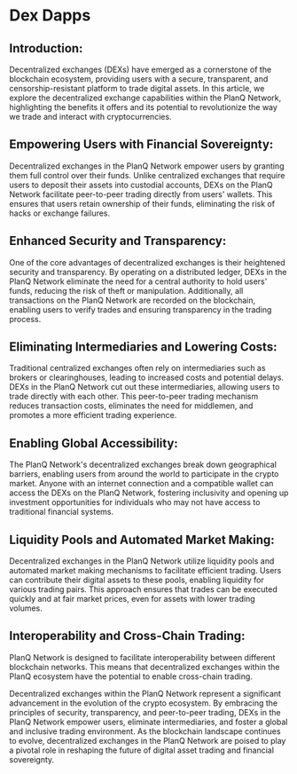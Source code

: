 # Dex Dapps

## Introduction:

Decentralized exchanges (DEXs) have emerged as a cornerstone of the blockchain ecosystem, providing users with a secure, transparent, and censorship-resistant platform to trade digital assets. In this article, we explore the decentralized exchange capabilities within the PlanQ Network, highlighting the benefits it offers and its potential to revolutionize the way we trade and interact with cryptocurrencies.



## Empowering Users with Financial Sovereignty:

Decentralized exchanges in the PlanQ Network empower users by granting them full control over their funds. Unlike centralized exchanges that require users to deposit their assets into custodial accounts, DEXs on the PlanQ Network facilitate peer-to-peer trading directly from users' wallets. This ensures that users retain ownership of their funds, eliminating the risk of hacks or exchange failures.

## Enhanced Security and Transparency:

One of the core advantages of decentralized exchanges is their heightened security and transparency. By operating on a distributed ledger, DEXs in the PlanQ Network eliminate the need for a central authority to hold users' funds, reducing the risk of theft or manipulation. Additionally, all transactions on the PlanQ Network are recorded on the blockchain, enabling users to verify trades and ensuring transparency in the trading process.

## Eliminating Intermediaries and Lowering Costs:

Traditional centralized exchanges often rely on intermediaries such as brokers or clearinghouses, leading to increased costs and potential delays. DEXs in the PlanQ Network cut out these intermediaries, allowing users to trade directly with each other. This peer-to-peer trading mechanism reduces transaction costs, eliminates the need for middlemen, and promotes a more efficient trading experience.

## Enabling Global Accessibility:

The PlanQ Network's decentralized exchanges break down geographical barriers, enabling users from around the world to participate in the crypto market. Anyone with an internet connection and a compatible wallet can access the DEXs on the PlanQ Network, fostering inclusivity and opening up investment opportunities for individuals who may not have access to traditional financial systems.

## Liquidity Pools and Automated Market Making:

Decentralized exchanges in the PlanQ Network utilize liquidity pools and automated market making mechanisms to facilitate efficient trading. Users can contribute their digital assets to these pools, enabling liquidity for various trading pairs. This approach ensures that trades can be executed quickly and at fair market prices, even for assets with lower trading volumes.

## Interoperability and Cross-Chain Trading:

PlanQ Network is designed to facilitate interoperability between different blockchain networks. This means that decentralized exchanges within the PlanQ ecosystem have the potential to enable cross-chain trading.





Decentralized exchanges within the PlanQ Network represent a significant advancement in the evolution of the crypto ecosystem. By embracing the principles of security, transparency, and peer-to-peer trading, DEXs in the PlanQ Network empower users, eliminate intermediaries, and foster a global and inclusive trading environment. As the blockchain landscape continues to evolve, decentralized exchanges in the PlanQ Network are poised to play a pivotal role in reshaping the future of digital asset trading and financial sovereignty.

